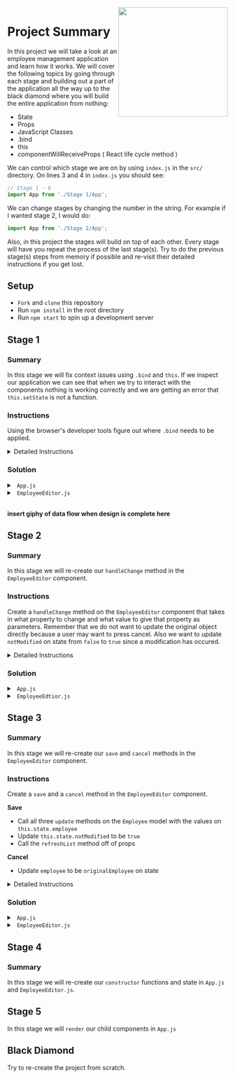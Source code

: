 <img src="https://devmounta.in/img/logowhiteblue.png" width="250" align="right">

# Project Summary

In this project we will take a look at an employee management application and learn how it works. We will cover the following topics by going through each stage and building out a part of the application all the way up to the black diamond where you will build the entire application from nothing: 

* State
* Props
* JavaScript Classes
* .bind
* this
* componentWillReceiveProps ( React life cycle method )

We can control which stage we are on by using `index.js` in the `src/` directory. On lines 3 and 4 in `index.js` you should see:

```js
// Stage 1 - 6
import App from './Stage 1/App';
```

We can change stages by changing the number in the string. For example if I wanted stage 2, I would do: 

```js
import App from './Stage 2/App';
```

Also, in this project the stages will build on top of each other. Every stage will have you repeat the process of the last stage(s). Try to do the previous stage(s) steps from memory if possible and re-visit their detailed instructions if you get lost.

## Setup

* `Fork` and `clone` this repository
* Run `npm install` in the root directory
* Run `npm start` to spin up a development server

## Stage 1

### Summary

In this stage we will fix context issues using `.bind` and `this`. If we inspect our application we can see that when we try to interact with the components nothing is working correctly and we are getting an error that `this.setState` is not a function.

### Instructions

Using the browser's developer tools figure out where `.bind` needs to be applied.

<details>

<summary> Detailed Instructions </summary>

<br />

The first error that you should encounter is when clicking on an employee. This error is happening when the `selectEmployee` method on `App` gets called from the `employeeList` component. What's happening here? We're losing our context of `this`. 

First let's cover the data flow to figure out why our context is getting lost. Inside of `App.js` we can see on line 37 we are rendering in our `EmployeeList` component with two props. One of those props being our `selectEmployee` method on `App`. This means that inside of the `employeeList` component it can access the method through `this.props.selectEmployee`. We are then using the `selectEmployee` prop on line 13 in `EmployeeList` in combination with an `onClick` event. 

Because of this current setup when the `selectEmployee` method gets called from `employeeList` `this` does not refer to the `App` class which has a `setState` method. `this` refers to the props on the `EmployeeList` component. We can prove that by adding a `console.log(this)` before `this.setState({})` gets called in the `selectEmployee` method. The log should look similiar to:

```js
{
  employees: [],
  selectEmployee: function
}
```

So if the `App` component has the method of `setState` how can we keep our context of `this` when calling the method in `EmployeeList`? We can `bind` it when the context of `this` equals the `App` component. In `App.js` when we render the `EmployeeList` component we can modify the prop `selectEmployee` to `this.selectEmployee.bind(this)`. Now our `selectEmployee` method should be working properly and updating the `EmployeeEditor` component on the right.

<details>

<summary> <code> App.js </code> </summary>

```jsx
import React, { Component } from 'react';
import './App.css';

import Employee from './models/Employee';

import Header from './components/Header/Header';
import EmployeeList from './components/EmployeeList/EmployeeList';
import EmployeeEditor from './components/EmployeeEditor/EmployeeEditor';

class App extends Component {
  constructor() {
    super();
    this.state = {
      employees: [ new Employee(0, 'James Bob', 3863089275, 'Baller'), new Employee(1, 'Smith John', 383492342, 'Ballerrrr') ],
      selectedEmployee: null
    };
  }

  selectEmployee(employee) {
    this.setState({ selectedEmployee: employee });
  }

  refresh() {
    this.setState(this.state);
  }

  render() {
    return (
      <div id="app">
        <Header />
        <div id="main-container">
          <EmployeeList employees={this.state.employees} selectEmployee={ this.selectEmployee.bind(this) } />
          <EmployeeEditor selected={this.state.selectedEmployee} refreshList={ this.refresh } />
        </div>
      </div>
    )
  }
}

export default App;
```
</details>

<br />

The next error we should encounter is that the `save` and `cancel` buttons in the `EmployeeEditor` component are not working. Based on the error message in the browser debugger, it appears that `this` is equal to null when inside of the `save` and `cancel` methods. Since state exists on the component, we want to use `bind` when `this` equals the component. In our `onClick` methods we can `.bind(this)` to get the correct context.

```jsx
<button disabled={this.state.notModified} onClick={ this.save.bind(this) }> Save </button>
<button disabled={this.state.notModified} onClick={ this.cancel.bind(this) }> Cancel </button>
```

This will fix our `cancel` button context issue however you'll notice that `save` still has a context issue. This is because it calls a method passed down as a prop called `refreshList`. `refreshList` handles updating the `EmployeeList` names on the left hand side. If we add a `console.log(this)` we'll see it has a similiar issue of `this` referring to the object of props. If we `.bind(this)` when we pass the method down as a prop, just like we did for `selectEmployee`, then `this` will have the correct context.

<details>

<summary> <code> App.js </code> </summary>

```jsx
import React, { Component } from 'react';
import './App.css';

import Employee from './models/Employee';

import Header from './components/Header/Header';
import EmployeeList from './components/EmployeeList/EmployeeList';
import EmployeeEditor from './components/EmployeeEditor/EmployeeEditor';

class App extends Component {
  constructor() {
    super();
    this.state = {
      employees: [ new Employee(0, 'James Bob', 3863089275, 'Baller'), new Employee(1, 'Smith John', 383492342, 'Ballerrrr') ],
      selectedEmployee: null
    };
  }

  selectEmployee(employee) {
    this.setState({ selectedEmployee: employee });
  }

  refresh() {
    this.setState(this.state);
  }

  render() {
    return (
      <div id="app">
        <Header />
        <div id="main-container">
          <EmployeeList employees={this.state.employees} selectEmployee={ this.selectEmployee.bind(this) } />
          <EmployeeEditor selected={this.state.selectedEmployee} refreshList={ this.refresh.bind(this) } />
        </div>
      </div>
    )
  }
}

export default App;
```

</details>

<details>

<summary> <code> EmployeeEditor.js </code> </summary>

```jsx
import React, { Component } from 'react';
import './EmployeeEditor.css';

import '../../models/Employee';

class EmployeeEditor extends Component {

  componentWillReceiveProps(props) {
    this.setState({ employee: props.selected, originalEmployee: props.selected, notModified: true });
  }

  constructor() {
    super();
    this.state = {
      employee: null,
      originalEmployee: null,
      notModified: true
    };
  }

  handleChange(prop, val) {
    if ( this.state.notModified ) {
      this.setState({ notModified: false });
    }

    var employee = Object.assign({}, this.state.employee);
    employee[prop] = val;
    this.setState({ employee: employee });
  }

  save() {
    this.state.originalEmployee.updateName(this.state.employee.name);
    this.state.originalEmployee.updatePhone(this.state.employee.phone);
    this.state.originalEmployee.updateTitle(this.state.employee.title);
    this.setState({ notModified: true });
    this.props.refreshList();
  }

  cancel() {
    this.setState({ employee: this.state.originalEmployee });
  }

  render() {
    return (
      <div id="editor-container">
        { 
          this.state.employee
          ? 
          <div id="employee-card">
            <p> Employee ID: { this.state.employee.id } </p>
            <p> Name </p>
            <input value={ this.state.employee.name } onChange={ (e) => { this.handleChange('name', e.target.value) } }></input>
            <p> Phone </p>
            <input value={ this.state.employee.phone } onChange={ (e) => { this.handleChange('phone', e.target.value) } }></input>
            <p> Title </p>
            <input value={ this.state.employee.title } onChange={ (e) => { this.handleChange('title', e.target.value) } }></input>

            <br />
            <br />
            <button disabled={this.state.notModified} onClick={ this.save.bind(this) }> Save </button>
            <button disabled={this.state.notModified} onClick={ this.cancel.bind(this) }> Cancel </button>
          </div>
          :
          <p> No Employee Selected </p>
        }
       
      </div>
    )
  }
}

export default EmployeeEditor;
```

</details>

</details>

### Solution

<details>

<summary> <code> App.js </code> </summary>

```jsx
import React, { Component } from 'react';
import './App.css';

import Employee from './models/Employee';

import Header from './components/Header/Header';
import EmployeeList from './components/EmployeeList/EmployeeList';
import EmployeeEditor from './components/EmployeeEditor/EmployeeEditor';

class App extends Component {
  constructor() {
    super();
    this.state = {
      employees: [ new Employee(0, 'James Bob', 3863089275, 'Baller'), new Employee(1, 'Smith John', 383492342, 'Ballerrrr') ],
      selectedEmployee: null
    };
  }

  selectEmployee(employee) {
    this.setState({ selectedEmployee: employee });
  }

  refresh() {
    this.setState(this.state);
  }

  render() {
    return (
      <div id="app">
        <Header />
        <div id="main-container">
          <EmployeeList employees={this.state.employees} selectEmployee={ this.selectEmployee.bind(this) } />
          <EmployeeEditor selected={this.state.selectedEmployee} refreshList={ this.refresh.bind(this) } />
        </div>
      </div>
    )
  }
}

export default App;
```

</details>

<details>

<summary> <code> EmployeeEditor.js </code> </summary>

```jsx
import React, { Component } from 'react';
import './EmployeeEditor.css';

import '../../models/Employee';

class EmployeeEditor extends Component {

  componentWillReceiveProps(props) {
    this.setState({ employee: props.selected, originalEmployee: props.selected, notModified: true });
  }

  constructor() {
    super();
    this.state = {
      employee: null,
      originalEmployee: null,
      notModified: true
    };
  }

  handleChange(prop, val) {
    if ( this.state.notModified ) {
      this.setState({ notModified: false });
    }

    var employee = Object.assign({}, this.state.employee);
    employee[prop] = val;
    this.setState({ employee: employee });
  }

  save() {
    this.state.originalEmployee.updateName(this.state.employee.name);
    this.state.originalEmployee.updatePhone(this.state.employee.phone);
    this.state.originalEmployee.updateTitle(this.state.employee.title);
    this.setState({ notModified: true });
    this.props.refreshList();
  }

  cancel() {
    this.setState({ employee: this.state.originalEmployee });
  }

  render() {
    return (
      <div id="editor-container">
        { 
          this.state.employee
          ? 
          <div id="employee-card">
            <p> Employee ID: { this.state.employee.id } </p>
            <p> Name </p>
            <input value={ this.state.employee.name } onChange={ (e) => { this.handleChange('name', e.target.value) } }></input>
            <p> Phone </p>
            <input value={ this.state.employee.phone } onChange={ (e) => { this.handleChange('phone', e.target.value) } }></input>
            <p> Title </p>
            <input value={ this.state.employee.title } onChange={ (e) => { this.handleChange('title', e.target.value) } }></input>

            <br />
            <br />
            <button disabled={this.state.notModified} onClick={ this.save.bind(this) }> Save </button>
            <button disabled={this.state.notModified} onClick={ this.cancel.bind(this) }> Cancel </button>
          </div>
          :
          <p> No Employee Selected </p>
        }
       
      </div>
    )
  }
}

export default EmployeeEditor;
```

</details>

<br />

<b>insert giphy of data flow when design is complete here</b>

## Stage 2

### Summary

In this stage we will re-create our `handleChange` method in the `EmployeeEditor` component.

### Instructions

Create a `handleChange` method on the `EmployeeEditor` component that takes in what property to change and what value to give that property as parameters. Remember that we do not want to update the original object directly because a user may want to press cancel. Also we want to update `notModified` on state from `false` to `true` since a modification has occured. 

<details>

<summary> Detailed Instructions </summary>

<br />

Well start by creating the skeleton of our method:

```jsx
handleChange(prop, val) {

}
```

The next thing we'll want to do is change the `notModified` property on state from `false` to `true`. When we update this property on state the Save and Cancel buttons will no longer be disabled ( allowing a user to click on them ). We also only need to update this property if it is false, so let's add an if statement to wrap our `setState` call.

```jsx
handleChange(prop, val) {
  if ( this.state.notModified ) {
    this.setState({ notModified })
  }
}
```


</details>

### Solution

<details>

<summary> <code> App.js </code> </summary>

```jsx
import React, { Component } from 'react';
import './App.css';

import Employee from './models/Employee';

import Header from './components/Header/Header';
import EmployeeList from './components/EmployeeList/EmployeeList';
import EmployeeEditor from './components/EmployeeEditor/EmployeeEditor';

class App extends Component {
  constructor() {
    super();
    this.state = {
      employees: [ new Employee(0, 'James Bob', 3863089275, 'Baller'), new Employee(1, 'Smith John', 383492342, 'Ballerrrr') ],
      selectedEmployee: null
    };
  }

  selectEmployee(employee) {
    this.setState({ selectedEmployee: employee });
  }

  refresh() {
    this.setState(this.state);
  }

  render() {
    return (
      <div id="app">
        <Header />
        <div id="main-container">
          <EmployeeList employees={this.state.employees} selectEmployee={ this.selectEmployee.bind(this) } />
          <EmployeeEditor selected={this.state.selectedEmployee} refreshList={ this.refresh.bind(this) } />
        </div>
      </div>
    )
  }
}

export default App;

```

</details>

<details>

<summary> <code> EmployeeEdtior.js </code> </summary>

```jsx
import React, { Component } from 'react';
import './EmployeeEditor.css';

class EmployeeEditor extends Component {
  componentWillReceiveProps(props) {
    this.setState({ employee: props.selected, originalEmployee: props.selected, notModified: true });
  }

  constructor() {
    super();
    this.state = {
      employee: null,
      originalEmployee: null,
      notModified: true
    };
  }

  handleChange(prop, val) {
    if ( this.state.notModified ) {
      this.setState({ notModified: false });
    }

    var employee = Object.assign({}, this.state.employee);
    employee[prop] = val;
    this.setState({ employee: employee });
  }

  save() {
    this.state.originalEmployee.updateName(this.state.employee.name);
    this.state.originalEmployee.updatePhone(this.state.employee.phone);
    this.state.originalEmployee.updateTitle(this.state.employee.title);
    this.setState({ notModified: true });
    this.props.refreshList();
  }

  cancel() {
    this.setState({ employee: this.state.originalEmployee });
  }

  render() {
    return (
      <div id="editor-container">
        { 
          this.state.employee
          ? 
          <div id="employee-card">
            <p> Employee ID: { this.state.employee.id } </p>
            <p> Name </p>
            <input value={ this.state.employee.name } onChange={ (e) => { this.handleChange('name', e.target.value) } }></input>
            <p> Phone </p>
            <input value={ this.state.employee.phone } onChange={ (e) => { this.handleChange('phone', e.target.value) } }></input>
            <p> Title </p>
            <input value={ this.state.employee.title } onChange={ (e) => { this.handleChange('title', e.target.value) } }></input>

            <br />
            <br />
            <button disabled={this.state.notModified} onClick={ this.save.bind(this) }> Save </button>
            <button disabled={this.state.notModified} onClick={ this.cancel.bind(this) }> Cancel </button>
          </div>
          :
          <p> No Employee Selected </p>
        }
       
      </div>
    )
  }
}

export default EmployeeEditor;
```

</details>

## Stage 3

### Summary

In this stage we will re-create our `save` and `cancel` methods in the `EmployeeEditor` component.

### Instructions

Create a `save` and a `cancel` method in the `EmployeeEditor` component. 

<b> Save </b>
* Call all three `update` methods on the `Employee` model with the values on `this.state.employee`
* Update `this.state.notModified` to be `true`
* Call the `refreshList` method off of props

<b> Cancel </b>
* Update `employee` to be `originalEmployee` on state

<details>

<summary> Detailed Instructions </summary>

<br />

Let's begin by adding empty methods to the `EmployeeEditor` component. 

<details>

<summary> <code> Empty Methods </code> </summary>

```jsx
save() {

}

cancel() {

}
```

</details>

<br />

Now let's dive into each of them. Let's start with `save`. On saving an employee we want to update its record in the original array that is being stored in `App.js`. If we take a look at that array of employees we'll notice that each employee is a new instance of the `Employee` model. We can check out the `Employee` model by going into `src/Stage 2/models/Employee.js`. 

```js
export default class Employee {
  constructor(id, name, phone, title) {
    this.id = id;
    this.name = name;
    this.phone = phone;
    this.title = title;
  }
  
  updateName(name) {
    this.name = name;
  }

  updatePhone(phone) {
    this.phone = phone;
  }

  updateTitle(title) {
    this.title = title;
  }
}
```

We'll see that our `Employee` class has three prototypes: `updateName`, `updatePhone`, and `updateTitle`. We can use these to update each individual employee. 

Since there is such a minimal amount to update on the employee we'll make our `save` method call all three prototypes whether or not all three have been changed.

</details>

### Solution

<details>

<summary> <code> App.js </code> </summary>

```jsx
import React, { Component } from 'react';
import './App.css';

import Employee from './models/Employee';

import Header from './components/Header/Header';
import EmployeeList from './components/EmployeeList/EmployeeList';
import EmployeeEditor from './components/EmployeeEditor/EmployeeEditor';

class App extends Component {
  constructor() {
    super();
    this.state = {
      employees: [ new Employee(0, 'James Bob', 3863089275, 'Baller'), new Employee(1, 'Smith John', 383492342, 'Ballerrrr') ],
      selectedEmployee: null
    };
  }

  selectEmployee(employee) {
    this.setState({ selectedEmployee: employee });
  }

  refresh() {
    this.setState(this.state);
  }

  render() {
    return (
      <div id="app">
        <Header />
        <div id="main-container">
          <EmployeeList employees={this.state.employees} selectEmployee={ this.selectEmployee.bind(this) } />
          <EmployeeEditor selected={this.state.selectedEmployee} refreshList={ this.refresh.bind(this) } />
        </div>
      </div>
    )
  }
}

export default App;
```

</details>

<details>

<summary> <code> EmployeeEditor.js </code> </summary>

```jsx
import React, { Component } from 'react';
import './EmployeeEditor.css';

class EmployeeEditor extends Component {
  componentWillReceiveProps(props) {
    this.setState({ employee: props.selected, originalEmployee: props.selected, notModified: true });
  }

  constructor() {
    super();
    this.state = {
      employee: null,
      originalEmployee: null,
      notModified: true
    };
  }

  handleChange(prop, val) {
    if ( this.state.notModified ) {
      this.setState({ notModified: false });
    }

    var employee = Object.assign({}, this.state.employee);
    employee[prop] = val;
    this.setState({ employee: employee });
  }

  save() {
    this.state.originalEmployee.updateName(this.state.employee.name);
    this.state.originalEmployee.updatePhone(this.state.employee.phone);
    this.state.originalEmployee.updateTitle(this.state.employee.title);
    this.setState({ notModified: true });
    this.props.refreshList();
  }

  cancel() {
    this.setState({ employee: this.state.originalEmployee });
  }

  render() {
    return (
      <div id="editor-container">
        { 
          this.state.employee
          ? 
          <div id="employee-card">
            <p> Employee ID: { this.state.employee.id } </p>
            <p> Name </p>
            <input value={ this.state.employee.name } onChange={ (e) => { this.handleChange('name', e.target.value) } }></input>
            <p> Phone </p>
            <input value={ this.state.employee.phone } onChange={ (e) => { this.handleChange('phone', e.target.value) } }></input>
            <p> Title </p>
            <input value={ this.state.employee.title } onChange={ (e) => { this.handleChange('title', e.target.value) } }></input>

            <br />
            <br />
            <button disabled={this.state.notModified} onClick={ this.save.bind(this) }> Save </button>
            <button disabled={this.state.notModified} onClick={ this.cancel.bind(this) }> Cancel </button>
          </div>
          :
          <p> No Employee Selected </p>
        }
       
      </div>
    )
  }
}

export default EmployeeEditor;
```

</details>

## Stage 4

### Summary

In this stage we will re-create our `constructor` functions and state in `App.js` and `EmployeeEditor.js`.

## Stage 5

In this stage we will `render` our child components in `App.js`

## Black Diamond

Try to re-create the project from scratch.